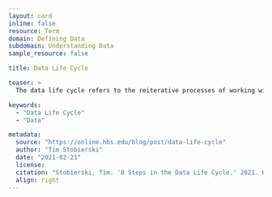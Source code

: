 ```yaml
---
layout: card
inline: false
resource: Term
domain: Defining Data
subdomain: Understanding Data
sample_resource: false

title: Data Life Cycle

teaser: >
  The data life cycle refers to the reiterative processes of working with data during a particular project. While the states are often identified and arranged differently by various organizations, generally the different processes include: generation, collection, processing, storage, management, analysis, visualization, and interpretation. As noted by Tim Stobierski, "The data life cycle is often described as a cycle because the lessons learned and insights gleaned from one data project typically inform the next. In this way, the final step of the process feeds back into the first."

keywords:
  - "Data Life Cycle"
  - "Data"

metadata:
  source: "https://online.hbs.edu/blog/post/data-life-cycle"
  author: "Tim Stobierski"
  date: "2021-02-21"
  license: 
  citation: "Stobierski, Tim. '8 Steps in the Data Life Cycle.' 2021. Harvard Business Review Online. https://online.hbs.edu/blog/post/data-life-cycle. Accessed on 11 July 2025."
  align: right
---
```

